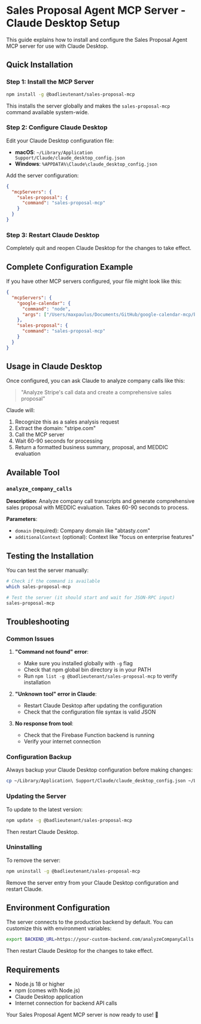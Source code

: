 # Sales Proposal Agent MCP Server - Claude Desktop Setup

This guide explains how to install and configure the Sales Proposal Agent MCP server for use with Claude Desktop.

## Quick Installation

### Step 1: Install the MCP Server

```bash
npm install -g @badlieutenant/sales-proposal-mcp
```

This installs the server globally and makes the `sales-proposal-mcp` command available system-wide.

### Step 2: Configure Claude Desktop

Edit your Claude Desktop configuration file:

- **macOS**: `~/Library/Application Support/Claude/claude_desktop_config.json`
- **Windows**: `%APPDATA%\Claude\claude_desktop_config.json`

Add the server configuration:

```json
{
  "mcpServers": {
    "sales-proposal": {
      "command": "sales-proposal-mcp"
    }
  }
}
```

### Step 3: Restart Claude Desktop

Completely quit and reopen Claude Desktop for the changes to take effect.

## Complete Configuration Example

If you have other MCP servers configured, your file might look like this:

```json
{
  "mcpServers": {
    "google-calendar": {
      "command": "node",
      "args": ["/Users/maxpaulus/Documents/GitHub/google-calendar-mcp/build/index.js"]
    },
    "sales-proposal": {
      "command": "sales-proposal-mcp"
    }
  }
}
```

## Usage in Claude Desktop

Once configured, you can ask Claude to analyze company calls like this:

> "Analyze Stripe's call data and create a comprehensive sales proposal"

Claude will:
1. Recognize this as a sales analysis request
2. Extract the domain: "stripe.com"
3. Call the MCP server
4. Wait 60-90 seconds for processing
5. Return a formatted business summary, proposal, and MEDDIC evaluation

## Available Tool

### `analyze_company_calls`

**Description**: Analyze company call transcripts and generate comprehensive sales proposal with MEDDIC evaluation. Takes 60-90 seconds to process.

**Parameters**:
- `domain` (required): Company domain like "abtasty.com"
- `additionalContext` (optional): Context like "focus on enterprise features"

## Testing the Installation

You can test the server manually:

```bash
# Check if the command is available
which sales-proposal-mcp

# Test the server (it should start and wait for JSON-RPC input)
sales-proposal-mcp
```

## Troubleshooting

### Common Issues

1. **"Command not found" error**: 
   - Make sure you installed globally with `-g` flag
   - Check that npm global bin directory is in your PATH
   - Run `npm list -g @badlieutenant/sales-proposal-mcp` to verify installation

2. **"Unknown tool" error in Claude**: 
   - Restart Claude Desktop after updating the configuration
   - Check that the configuration file syntax is valid JSON

3. **No response from tool**: 
   - Check that the Firebase Function backend is running
   - Verify your internet connection

### Configuration Backup

Always backup your Claude Desktop configuration before making changes:

```bash
cp ~/Library/Application\ Support/Claude/claude_desktop_config.json ~/Library/Application\ Support/Claude/claude_desktop_config.json.backup
```

### Updating the Server

To update to the latest version:

```bash
npm update -g @badlieutenant/sales-proposal-mcp
```

Then restart Claude Desktop.

### Uninstalling

To remove the server:

```bash
npm uninstall -g @badlieutenant/sales-proposal-mcp
```

Remove the server entry from your Claude Desktop configuration and restart Claude.

## Environment Configuration

The server connects to the production backend by default. You can customize this with environment variables:

```bash
export BACKEND_URL=https://your-custom-backend.com/analyzeCompanyCalls
```

Then restart Claude Desktop for the changes to take effect.

## Requirements

- Node.js 18 or higher
- npm (comes with Node.js)
- Claude Desktop application
- Internet connection for backend API calls

Your Sales Proposal Agent MCP server is now ready to use! 🎉 